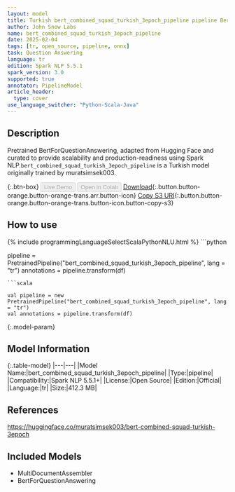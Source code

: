 ```yaml
---
layout: model
title: Turkish bert_combined_squad_turkish_3epoch_pipeline pipeline BertForQuestionAnswering from muratsimsek003
author: John Snow Labs
name: bert_combined_squad_turkish_3epoch_pipeline
date: 2025-02-04
tags: [tr, open_source, pipeline, onnx]
task: Question Answering
language: tr
edition: Spark NLP 5.5.1
spark_version: 3.0
supported: true
annotator: PipelineModel
article_header:
  type: cover
use_language_switcher: "Python-Scala-Java"
---
```


## Description

Pretrained BertForQuestionAnswering, adapted from Hugging Face and curated to provide scalability and production-readiness using Spark NLP.`bert_combined_squad_turkish_3epoch_pipeline` is a Turkish model originally trained by muratsimsek003.

{:.btn-box}
<button class="button button-orange" disabled>Live Demo</button>
<button class="button button-orange" disabled>Open in Colab</button>
[Download](https://s3.amazonaws.com/auxdata.johnsnowlabs.com/public/models/bert_combined_squad_turkish_3epoch_pipeline_tr_5.5.1_3.0_1738669009869.zip){:.button.button-orange.button-orange-trans.arr.button-icon}
[Copy S3 URI](s3://auxdata.johnsnowlabs.com/public/models/bert_combined_squad_turkish_3epoch_pipeline_tr_5.5.1_3.0_1738669009869.zip){:.button.button-orange.button-orange-trans.button-icon.button-copy-s3}

## How to use



<div class="tabs-box" markdown="1">
{% include programmingLanguageSelectScalaPythonNLU.html %}
```python

pipeline = PretrainedPipeline("bert_combined_squad_turkish_3epoch_pipeline", lang = "tr")
annotations =  pipeline.transform(df)   

```
```scala

val pipeline = new PretrainedPipeline("bert_combined_squad_turkish_3epoch_pipeline", lang = "tr")
val annotations = pipeline.transform(df)

```
</div>

{:.model-param}
## Model Information

{:.table-model}
|---|---|
|Model Name:|bert_combined_squad_turkish_3epoch_pipeline|
|Type:|pipeline|
|Compatibility:|Spark NLP 5.5.1+|
|License:|Open Source|
|Edition:|Official|
|Language:|tr|
|Size:|412.3 MB|

## References

https://huggingface.co/muratsimsek003/bert-combined-squad-turkish-3epoch

## Included Models

- MultiDocumentAssembler
- BertForQuestionAnswering